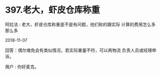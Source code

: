 # 397.老大，虾皮仓库称重

阿拉法 : 老大，虾皮仓库称重是不是有问题，他们称的跟实际 计算的费用怎么多那么多

2018-11-07

回答：偶尔难免会有类似情况，若实际重量不符，可以再物流 负责人员或经理申诉。

用户 : 你好麦克。